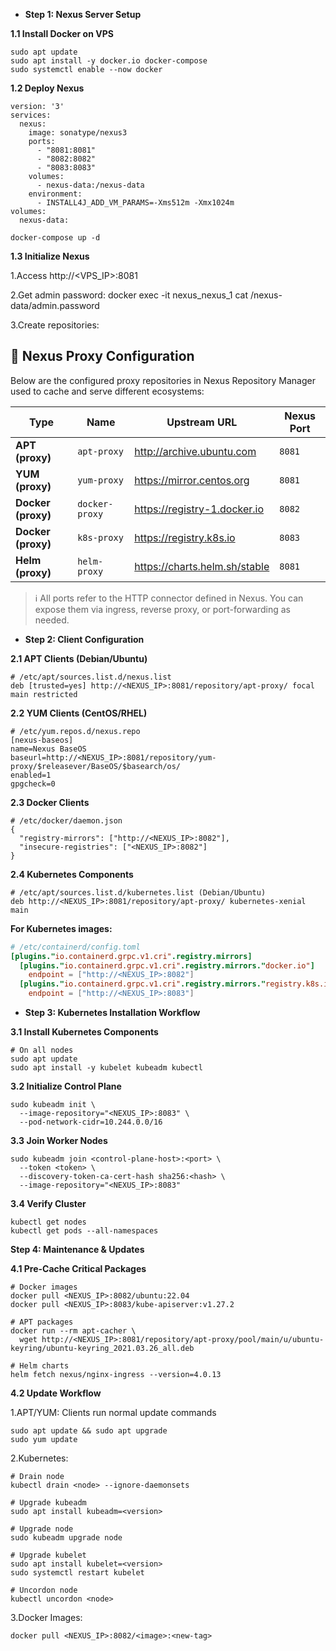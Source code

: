 - **Step 1: Nexus Server Setup**

**1.1 Install Docker on VPS**

```
sudo apt update  
sudo apt install -y docker.io docker-compose  
sudo systemctl enable --now docker
```
**1.2 Deploy Nexus**

```
version: '3'  
services:  
  nexus:  
    image: sonatype/nexus3  
    ports:  
      - "8081:8081"  
      - "8082:8082"  
      - "8083:8083"  
    volumes:  
      - nexus-data:/nexus-data  
    environment:  
      - INSTALL4J_ADD_VM_PARAMS=-Xms512m -Xmx1024m  
volumes:  
  nexus-data:
```

```
docker-compose up -d
```
**1.3 Initialize Nexus**

1.Access http://<VPS_IP>:8081

2.Get admin password: docker exec -it nexus_nexus_1 cat /nexus-data/admin.password

3.Create repositories:

## 🧩 Nexus Proxy Configuration

Below are the configured proxy repositories in Nexus Repository Manager used to cache and serve different ecosystems:

| Type             | Name         | Upstream URL                          | Nexus Port |
|------------------|--------------|----------------------------------------|------------|
| **APT (proxy)**   | `apt-proxy`  | http://archive.ubuntu.com             | `8081`     |
| **YUM (proxy)**   | `yum-proxy`  | https://mirror.centos.org             | `8081`     |
| **Docker (proxy)**| `docker-proxy`| https://registry-1.docker.io          | `8082`     |
| **Docker (proxy)**| `k8s-proxy`  | https://registry.k8s.io               | `8083`     |
| **Helm (proxy)**  | `helm-proxy` | https://charts.helm.sh/stable         | `8081`     |

> ℹ️ All ports refer to the HTTP connector defined in Nexus. You can expose them via ingress, reverse proxy, or port-forwarding as needed.

- **Step 2: Client Configuration**

**2.1 APT Clients (Debian/Ubuntu)**
```
# /etc/apt/sources.list.d/nexus.list  
deb [trusted=yes] http://<NEXUS_IP>:8081/repository/apt-proxy/ focal main restricted
```
**2.2 YUM Clients (CentOS/RHEL)**

```
# /etc/yum.repos.d/nexus.repo  
[nexus-baseos]  
name=Nexus BaseOS  
baseurl=http://<NEXUS_IP>:8081/repository/yum-proxy/$releasever/BaseOS/$basearch/os/  
enabled=1  
gpgcheck=0
```
**2.3 Docker Clients**

```
# /etc/docker/daemon.json  
{  
  "registry-mirrors": ["http://<NEXUS_IP>:8082"],  
  "insecure-registries": ["<NEXUS_IP>:8082"]  
}
```
**2.4 Kubernetes Components**

```
# /etc/apt/sources.list.d/kubernetes.list (Debian/Ubuntu)  
deb http://<NEXUS_IP>:8081/repository/apt-proxy/ kubernetes-xenial main
```
**For Kubernetes images:**
```toml
# /etc/containerd/config.toml  
[plugins."io.containerd.grpc.v1.cri".registry.mirrors]  
  [plugins."io.containerd.grpc.v1.cri".registry.mirrors."docker.io"]  
    endpoint = ["http://<NEXUS_IP>:8082"]  
  [plugins."io.containerd.grpc.v1.cri".registry.mirrors."registry.k8s.io"]  
    endpoint = ["http://<NEXUS_IP>:8083"]
```
- **Step 3: Kubernetes Installation Workflow**

**3.1 Install Kubernetes Components**

```
# On all nodes  
sudo apt update  
sudo apt install -y kubelet kubeadm kubectl
```
**3.2 Initialize Control Plane**
```
sudo kubeadm init \  
  --image-repository="<NEXUS_IP>:8083" \  
  --pod-network-cidr=10.244.0.0/16
```
**3.3 Join Worker Nodes**
```
sudo kubeadm join <control-plane-host>:<port> \  
  --token <token> \  
  --discovery-token-ca-cert-hash sha256:<hash> \  
  --image-repository="<NEXUS_IP>:8083"
```
**3.4 Verify Cluster**
```
kubectl get nodes  
kubectl get pods --all-namespaces
```
**Step 4: Maintenance & Updates**

**4.1 Pre-Cache Critical Packages**

```
# Docker images  
docker pull <NEXUS_IP>:8082/ubuntu:22.04  
docker pull <NEXUS_IP>:8083/kube-apiserver:v1.27.2  

# APT packages  
docker run --rm apt-cacher \  
  wget http://<NEXUS_IP>:8081/repository/apt-proxy/pool/main/u/ubuntu-keyring/ubuntu-keyring_2021.03.26_all.deb  

# Helm charts  
helm fetch nexus/nginx-ingress --version=4.0.13
```
**4.2 Update Workflow**

1.APT/YUM: Clients run normal update commands
```
sudo apt update && sudo apt upgrade  
sudo yum update
```
2.Kubernetes:
```
# Drain node  
kubectl drain <node> --ignore-daemonsets  

# Upgrade kubeadm  
sudo apt install kubeadm=<version>  

# Upgrade node  
sudo kubeadm upgrade node  

# Upgrade kubelet  
sudo apt install kubelet=<version>  
sudo systemctl restart kubelet  

# Uncordon node  
kubectl uncordon <node>
```
3.Docker Images:
```
docker pull <NEXUS_IP>:8082/<image>:<new-tag>
```
